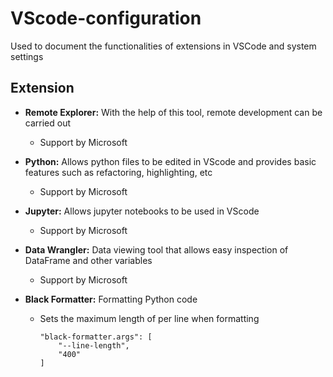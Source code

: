 # VScode-configuration
Used to document the functionalities of extensions in VSCode and system settings

## Extension
* **Remote Explorer:** With the help of this tool, remote development can be carried out
  * Support by Microsoft

* **Python:** Allows python files to be edited in VScode and provides basic features such as refactoring, highlighting, etc
  * Support by Microsoft

* **Jupyter:** Allows jupyter notebooks to be used in VScode
  * Support by Microsoft
 
* **Data Wrangler:** Data viewing tool that allows easy inspection of DataFrame and other variables
  * Support by Microsoft

* **Black Formatter:** Formatting Python code
  * Sets the maximum length of per line when formatting
    ```josn
    "black-formatter.args": [
        "--line-length",
        "400"
    ]
    ```

